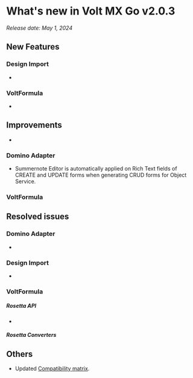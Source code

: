 # What's new in Volt MX Go v2.0.3
*Release date: May 1, 2024*

## New Features

### Design Import

- 

### VoltFormula

-  

## Improvements

- 

### Domino Adapter 

- Summernote Editor is automatically applied on Rich Text fields of CREATE and UPDATE forms when generating CRUD forms for Object Service.

### VoltFormula



## Resolved issues

### Domino Adapter 

- 

### Design Import

- 

### VoltFormula

##### Rosetta API

- 

##### Rosetta Converters


## Others

- Updated [Compatibility matrix](../compatibilitymatrix.md).

